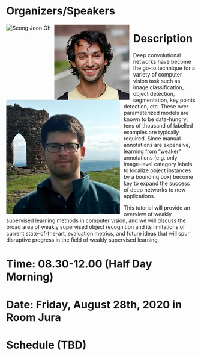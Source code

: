 # Organizers/Speakers
<img src=""
     alt="Seong Joon Oh"
     style="float: left; margin-right: 10px;" />
     <img src="rodrigo.jpg"
     alt="Rodrigo Benenson"
     style="float: left; margin-right: 10px;" />
     <img src="hakan.jpg"
     alt="Hakan Bilen"
     style="float: left; margin-right: 10px;" />
 


# Description
 Deep convolutional networks have become the go-to technique for a variety of computer vision task such as image classification, object detection, segmentation, key points detection, etc. These over-parameterized models are known to be data-hungry; tens of thousand of labelled examples are typically required. Since manual annotations are expensive, learning from “weaker” annotations (e.g. only image-level category labels to localize object instances by a bounding box) become key to expand the success of deep networks to new applications.

This tutorial will provide an overview of weakly supervised learning methods in computer vision, and we will discuss the broad area of weakly supervised object recognition and its limitations of current state-of-the-art, evaluation metrics, and future ideas that will spur disruptive progress in the field of weakly supervised learning.

# Time: 08.30-12.00 (Half Day Morning)
# Date: Friday, August 28th, 2020 in Room Jura
# Schedule (TBD)
